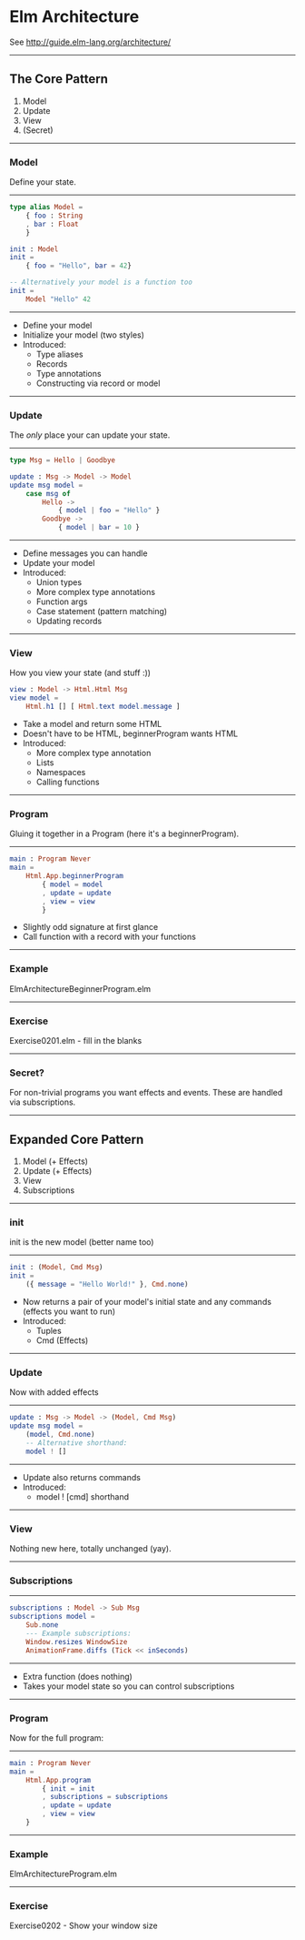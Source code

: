 # Elm Architecture

See http://guide.elm-lang.org/architecture/

---

## The Core Pattern

1. Model
2. Update
3. View
4. (Secret)

---

### Model

Define your state.

---

```elm
type alias Model =
    { foo : String
    , bar : Float
    }

init : Model
init =
    { foo = "Hello", bar = 42}

-- Alternatively your model is a function too
init =
    Model "Hello" 42
```

---

- Define your model
- Initialize your model (two styles)
- Introduced:
    + Type aliases
    + Records
    + Type annotations
    + Constructing via record or model

---

### Update

The *only* place your can update your state.

---

```elm
type Msg = Hello | Goodbye

update : Msg -> Model -> Model
update msg model =
    case msg of
        Hello ->
            { model | foo = "Hello" }
        Goodbye ->
            { model | bar = 10 }
```

---

- Define messages you can handle
- Update your model
- Introduced:
    + Union types
    + More complex type annotations
    + Function args
    + Case statement (pattern matching)
    + Updating records

---

### View

How you view your state (and stuff :))

```elm
view : Model -> Html.Html Msg
view model =
    Html.h1 [] [ Html.text model.message ]
```

- Take a model and return some HTML
- Doesn't have to be HTML, beginnerProgram wants HTML
- Introduced:
    + More complex type annotation
    + Lists
    + Namespaces
    + Calling functions

---

### Program

Gluing it together in a Program (here it's a beginnerProgram).

---

```elm
main : Program Never
main =
    Html.App.beginnerProgram
        { model = model
        , update = update
        , view = view
        }
```

- Slightly odd signature at first glance
- Call function with a record with your functions

---

### Example

ElmArchitectureBeginnerProgram.elm

---

### Exercise

Exercise0201.elm - fill in the blanks

---

### Secret?

For non-trivial programs you want effects and events. These are handled via subscriptions.

---

## Expanded Core Pattern

1. Model (+ Effects)
2. Update (+ Effects)
3. View
4. Subscriptions

---

### init

init is the new model (better name too)

---

```elm
init : (Model, Cmd Msg)
init =
    ({ message = "Hello World!" }, Cmd.none)
```

- Now returns a pair of your model's initial state and any commands (effects you want to run)
- Introduced:
    + Tuples
    + Cmd (Effects)

---

### Update

Now with added effects

---

```elm
update : Msg -> Model -> (Model, Cmd Msg)
update msg model =
    (model, Cmd.none)
    -- Alternative shorthand:
    model ! []
```

---

- Update also returns commands
- Introduced:
    - model ! [cmd] shorthand

---

### View

Nothing new here, totally unchanged (yay).

---

### Subscriptions

---

```elm
subscriptions : Model -> Sub Msg
subscriptions model =
    Sub.none
    --- Example subscriptions:
    Window.resizes WindowSize
    AnimationFrame.diffs (Tick << inSeconds)
```

---

- Extra function (does nothing)
- Takes your model state so you can control subscriptions

---

### Program

Now for the full program:

---

```elm
main : Program Never
main =
    Html.App.program
        { init = init
        , subscriptions = subscriptions
        , update = update
        , view = view
    }
```

---

### Example

ElmArchitectureProgram.elm

---

### Exercise

Exercise0202 - Show your window size

